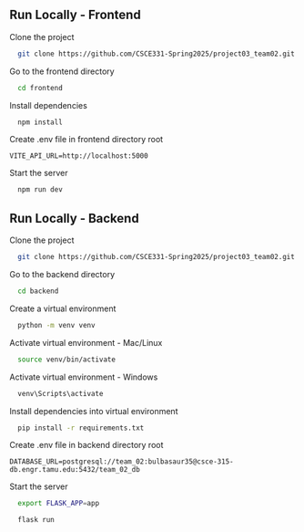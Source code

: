 
## Run Locally - Frontend

Clone the project

```bash
  git clone https://github.com/CSCE331-Spring2025/project03_team02.git
```

Go to the frontend directory

```bash
  cd frontend
```

Install dependencies

```bash
  npm install
```

Create .env file in frontend directory root
```
VITE_API_URL=http://localhost:5000
```

Start the server

```bash
  npm run dev
```


## Run Locally - Backend

Clone the project

```bash
  git clone https://github.com/CSCE331-Spring2025/project03_team02.git
```

Go to the backend directory

```bash
  cd backend
```

Create a virtual environment

```bash
  python -m venv venv
```

Activate virtual environment - Mac/Linux

```bash
  source venv/bin/activate
```

Activate virtual environment - Windows

```bash
  venv\Scripts\activate
```

Install dependencies into virtual environment

```bash
  pip install -r requirements.txt
```

Create .env file in backend directory root
```
DATABASE_URL=postgresql://team_02:bulbasaur35@csce-315-db.engr.tamu.edu:5432/team_02_db
```

Start the server

```bash
  export FLASK_APP=app
```

```bash
  flask run
```
